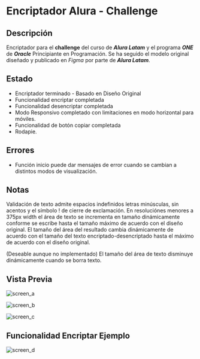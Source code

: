 # Encriptador Alura - Challenge

## Descripción

Encriptador para el **challenge** del curso de ***Alura Latam*** y el programa ***ONE*** de ***Oracle*** Principiante en Programación.
Se ha seguido el modelo original diseñado y publicado en *Figma* por parte de ***Alura Latam***.

## Estado

* Encriptador terminado - Basado en Diseño Original
* Funcionalidad encriptar completada
* Funcionalidad desencriptar completada
* Modo Responsivo completado con limitaciones en modo horizontal para móviles.
* Funcionalidad de botón copiar completada
* Rodapie.

## Errores

* Función inicio puede dar mensajes de error cuando se cambian a distintos modos de visualización.

## Notas

Validación de texto admite espacios indefinidos letras minúsculas, sin acentos y el símbolo ! de cierre de exclamación.
En resoluciónes menores a 375px width el área de texto se incrementa en tamaño dinámicamente conforme se escribe hasta el tamaño máximo de acuerdo con el diseño original.
El tamaño del área del resultado cambia dinámicamente de acuerdo con el tamaño del texto encriptado-desencriptado hasta el máximo de acuerdo con el diseño original.

(Deseable aunque no implementado) El tamaño del área de texto disminuye dinámicamente cuando se borra texto.

## Vista Previa

![screen_a](https://github.com/Gercodex/encriptador_alura/assets/157858339/d3794162-7392-4e40-b1ff-64470e330cd8)

![screen_b](https://github.com/Gercodex/encriptador_alura/assets/157858339/dd5190c7-bf04-4635-83de-b64c212e3eed)

![screen_c](https://github.com/Gercodex/encriptador_alura/assets/157858339/bcb4d46c-34aa-4e79-8e14-6464df1783c7)


## Funcionalidad Encriptar Ejemplo

![screen_d](https://github.com/Gercodex/encriptador_alura/assets/157858339/6e22536e-82a8-4143-a48d-42d136e0dcbd)




